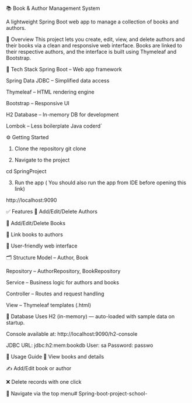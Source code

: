 📚 Book & Author Management System

A lightweight Spring Boot web app to manage a collection of books and authors.

🚀 Overview
This project lets you create, edit, view, and delete authors and their books via a clean and responsive web interface. Books are linked to their respective authors, and the interface is built using Thymeleaf and Bootstrap.

🔧 Tech Stack
Spring Boot – Web app framework

Spring Data JDBC – Simplified data access

Thymeleaf – HTML rendering engine

Bootstrap – Responsive UI

H2 Database – In-memory DB for development

Lombok – Less boilerplate Java coderd`

⚙️ Getting Started
1. Clone the repository
git clone 

2. Navigate to the project

  cd SpringProject

3. Run the app ( You should also run the app from IDE before opening this link)

http://localhost:9090

✅ Features
🔹 Add/Edit/Delete Authors

🔹 Add/Edit/Delete Books

🔹 Link books to authors

🔹 User-friendly web interface

🗂️ Structure
Model – Author, Book

Repository – AuthorRepository, BookRepository

Service – Business logic for authors and books

Controller – Routes and request handling

View – Thymeleaf templates (.html)

💾 Database
Uses H2 (in-memory) — auto-loaded with sample data on startup.

Console available at: http://localhost:9090/h2-console

JDBC URL: jdbc:h2:mem:bookdb
User: sa
Password: passwo

🧪 Usage Guide
📖 View books and details

✍️ Add/Edit book or author

❌ Delete records with one click

🔄 Navigate via the top menu# Spring-boot-project-school-
